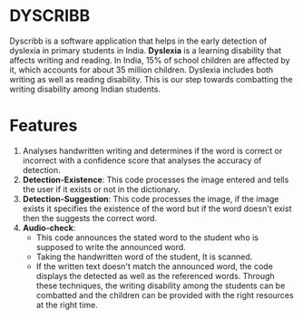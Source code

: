 # DYSCRIBB
Dyscribb is a software application that helps in the early detection of dyslexia in primary students in India. **Dyslexia** is a learning disability that affects writing and reading. In India, 15% of school children are affected by it, which accounts for about 35 million children. Dyslexia includes both writing as well as reading disability. This is our step towards combatting the writing disability among Indian students.

# Features
1. Analyses handwritten writing and determines if the word is correct or incorrect with a confidence score that analyses the accuracy of detection.
2. **Detection-Existence**: This code processes the image entered and tells the user if it exists or not in the dictionary.
3. **Detection-Suggestion**: This code processes the image, if the image exists it specifies the existence of the word but if the word doesn't exist then the suggests the correct word.
4. **Audio-check**:
    * This code announces the stated word to the student who is supposed to write the announced word.
    * Taking the handwritten word of the student, It is scanned.
    * If the written text doesn't match the announced word, the code displays the detected as well as the referenced words.
Through these techniques, the writing disability among the students can be combatted and the children can be provided with the right resources at the right time.
